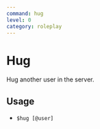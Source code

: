 ```yaml
---
command: hug
level: 0
category: roleplay
---
```


# Hug

Hug another user in the server.

## Usage

 - `$hug [@user]`
